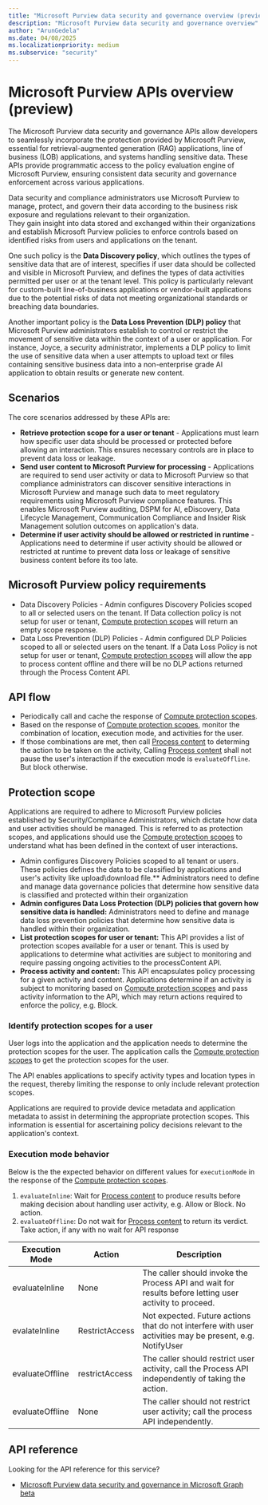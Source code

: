 ```yaml
---
title: "Microsoft Purview data security and governance overview (preview)"
description: "Microsoft Purview data security and governance overview"
author: "ArunGedela"
ms.date: 04/08/2025
ms.localizationpriority: medium
ms.subservice: "security"
---
```


# Microsoft Purview APIs overview (preview)

The Microsoft Purview data security and governance APIs allow developers to seamlessly incorporate the protection provided by Microsoft Purview, essential for retrieval-augmented generation (RAG) applications, line of business (LOB) applications, and systems handling sensitive data. These APIs provide programmatic access to the policy evaluation engine of Microsoft Purview, ensuring consistent data security and governance enforcement across various applications.

Data security and compliance administrators use Microsoft Purview to manage, protect, and govern their data according to the business risk exposure and regulations relevant to their organization.  
They gain insight into data stored and exchanged within their organizations and establish Microsoft Purview policies to enforce controls based on identified risks from users and applications on the tenant.

One such policy is the **Data Discovery policy**, which outlines the types of sensitive data that are of interest, specifies if user data should be collected and visible in Microsoft Purview, and defines the types of data activities permitted per user or at the tenant level. This policy is particularly relevant for custom-built line-of-business applications or vendor-built applications due to the potential risks of data not meeting organizational standards or breaching data boundaries.

Another important policy is the **Data Loss Prevention (DLP) policy** that Microsoft Purview administrators establish to control or restrict the movement of sensitive data within the context of a user or application. For instance, Joyce, a security administrator, implements a DLP policy to limit the use of sensitive data when a user attempts to upload text or files containing sensitive business data into a non-enterprise grade AI application to obtain results or generate new content.

## Scenarios

The core scenarios addressed by these APIs are:

- **Retrieve protection scope for a user or tenant** - Applications must learn how specific user data should be processed or protected before allowing an interaction. This ensures necessary controls are in place to prevent data loss or leakage.
- **Send user content to Microsoft Purview for processing** - Applications are required to send user activity or data to Microsoft Purview so that compliance administrators can discover sensitive interactions in Microsoft Purview and manage such data to meet regulatory requirements using Microsoft Purview compliance features. This enables Microsoft Purview auditing, DSPM for AI, eDiscovery, Data Lifecycle Management, Communication Compliance and Insider Risk Management solution outcomes on application's data.
- **Determine if user activity should be allowed or restricted in runtime** - Applications need to determine if user activity should be allowed or restricted at runtime to prevent data loss or leakage of sensitive business content before its too late.

## Microsoft Purview policy requirements

- Data Discovery Policies - Admin configures Discovery Policies scoped to all or selected users on the tenant. If Data collection policy is not setup for user or tenant, [Compute protection scopes](./graph/api/userprotectionscopecontainer-compute) will return an empty scope response.
- Data Loss Prevention (DLP) Policies - Admin configured DLP Policies scoped to all or selected users on the tenant. If a Data Loss Policy is not setup for user or tenant, [Compute protection scopes](./graph/api/userprotectionscopecontainer-compute) will allow the app to process content offline and there will be no DLP actions returned through the Process Content API.

## API flow

- Periodically call and cache the response of [Compute protection scopes](./graph/api/userprotectionscopecontainer-compute).
- Based on the response of [Compute protection scopes](./graph/api/userprotectionscopecontainer-compute), monitor the combination of location, execution mode, and activities for the user.
- If those combinations are met, then call [Process content](./graph/api/userdatasecurityandgovernance-processcontent) to determing the action to be taken on the activity, Calling [Process content](./graph/api/userdatasecurityandgovernance-processcontent) shall not pause the user's interaction if the execution mode is `evaluateOffline`. But block otherwise.

## Protection scope

Applications are required to adhere to Microsoft Purview policies established by Security/Compliance Administrators, which dictate how data and user activities should be managed. This is referred to as protection scopes, and applications should use the [Compute protection scopes](./graph/api/userprotectionscopecontainer-compute) to understand what has been defined in the context of user interactions.

- Admin configures Discovery Policies scoped to all tenant or users. These policies defines the data to be classified by applications and user's activity like upload\download file.** Administrators need to define and manage data governance policies that determine how sensitive data is classified and protected within their organization
- **Admin configures Data Loss Protection (DLP) policies that govern how sensitive data is handled:** Administrators need to define and manage data loss prevention policies that determine how sensitive data is handled within their organization.
- **List protection scopes for user or tenant:** This API provides a list of protection scopes available for a user or tenant. This is used by applications to determine what activities are subject to monitoring and require passing ongoing activities to the processContent API.
- **Process activity and content:** This API encapsulates policy processing for a given activity and content. Applications determine if an activity is subject to monitoring based on [Compute protection scopes](./graph/api/userprotectionscopecontainer-compute) and pass activity information to the API, which may return actions required to enforce the policy, e.g. Block.

### Identify protection scopes for a user

User logs into the application and the application needs to determine the protection scopes for the user. The application calls the [Compute protection scopes](./graph/api/userprotectionscopecontainer-compute) to get the protection scopes for the user.

The API enables applications to specify activity types and location types in the request, thereby limiting the response to only include relevant protection scopes.

Applications are required to provide device metadata and application metadata to assist in determining the appropriate protection scopes. This information is essential for ascertaining policy decisions relevant to the application's context.

### Execution mode behavior

Below is the the expected behavior on different values for `executionMode` in the response of the [Compute protection scopes](./graph/api/userprotectionscopecontainer-compute).

1. `evaluateInline`: Wait for [Process content](./graph/api/userdatasecurityandgovernance-processcontent) to produce results before making decision about handling user activity, e.g. Allow or Block. No action.
1. `evaluateOffline`: Do not wait for [Process content](./graph/api/userdatasecurityandgovernance-processcontent) to return its verdict. Take action, if any with no wait for API response

| Execution Mode | Action | Description |
| -- | -- |--|
| evaluateInline | None | The caller should invoke the Process API and wait for results before letting user activity to proceed. |
| evalateInline | RestrictAccess | Not expected. Future actions that do not interfere with user activities may be present, e.g. NotifyUser |
| evaluateOffline | restrictAccess | The caller should restrict user activity, call the Process API independently of taking the action. |
| evaluateOffline | None | The caller should not restrict user activity; call the process API independently. |

## API reference

Looking for the API reference for this service?

- [Microsoft Purview data security and governance in Microsoft Graph beta](/graph/api/resources/userdatasecurityandgovernance?view=graph-rest-beta)
